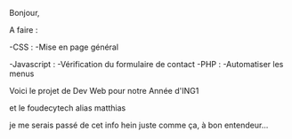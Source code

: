Bonjour,

A faire :

-CSS :
    -Mise en page général

-Javascript :
    -Vérification du formulaire de contact
-PHP :
    -Automatiser les menus

Voici le projet de Dev Web pour notre Année d'ING1

et le foudecytech alias matthias

je me serais passé de cet info hein juste comme ça, à bon entendeur...
